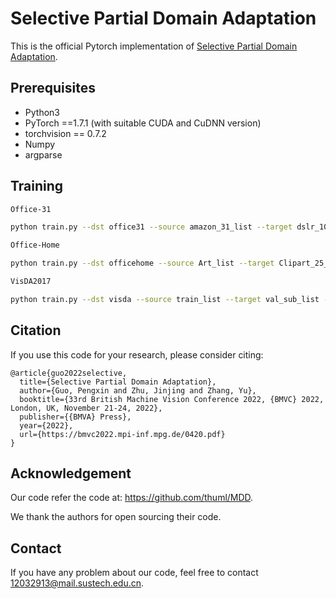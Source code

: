 # Selective Partial Domain Adaptation

This is the official Pytorch implementation of [Selective Partial Domain Adaptation](https://bmvc2022.mpi-inf.mpg.de/420/).

## Prerequisites

- Python3
- PyTorch ==1.7.1 (with suitable CUDA and CuDNN version)
- torchvision == 0.7.2
- Numpy
- argparse

## Training

```bash
Office-31

python train.py --dst office31 --source amazon_31_list --target dslr_10_list --lr 0.1 --loop-way zip  --epochs 200
```

```bash
Office-Home

python train.py --dst officehome --source Art_list --target Clipart_25_list --lr 0.1 --loop-way zip  --epochs 200
```

```bash
VisDA2017

python train.py --dst visda --source train_list --target val_sub_list --lr 0.1 --loop-way zip  --epochs 200
```

## Citation

If you use this code for your research, please consider citing:

```
@article{guo2022selective,
  title={Selective Partial Domain Adaptation},
  author={Guo, Pengxin and Zhu, Jinjing and Zhang, Yu},
  booktitle={33rd British Machine Vision Conference 2022, {BMVC} 2022, London, UK, November 21-24, 2022},
  publisher={{BMVA} Press},
  year={2022},
  url={https://bmvc2022.mpi-inf.mpg.de/0420.pdf}
}
```

## Acknowledgement

Our code refer the code at: https://github.com/thuml/MDD.

We thank the authors for open sourcing their code.


## Contact

If you have any problem about our code, feel free to contact [12032913@mail.sustech.edu.cn](mailto:12032913@mail.sustech.edu.cn).

